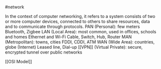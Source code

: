 #network 

In the context of computer networking, it refers to a system consists of two or more computer devices, connected to others to share resources, data and to communicate through protocols.
	PAN (Personal): few meters
		Bluetooth, Zigbee
	LAN (Local Area): most common, used in offices, schools and homes
		Ethernet and Wi-Fi
		Cable, Switch, Hub, Router
	MAN (Metropolitan): towns, cities
		FDDI, CDDI, ATM
	WAN (Wide Area): countries, globe (Internet)
		Leased line, Dial-up
	[[VPN]] (Virtual Private): secure, encrypted tunnel over public networks

[[OSI Model]]
